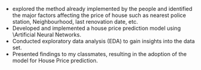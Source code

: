 - explored the method already implemented by the people and identified the major factors affecting the price of house such as nearest police station, Neighbourhood, last renovation date, etc.
- Developed and implemented a house price prediction model using \\Artificial Neural Networks.
- Conducted exploratory data analysis (EDA) to gain insights into the data set.
- Presented findings to my classmates, resulting in the adoption of the model for House Price prediction. 
